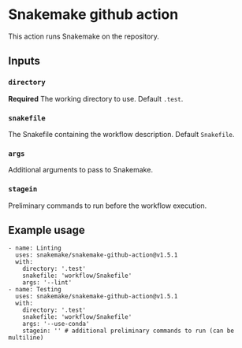 # Snakemake github action

This action runs Snakemake on the repository.

## Inputs

### `directory`

**Required** The working directory to use. Default `.test`.

### `snakefile`

The Snakefile containing the workflow description. Default `Snakefile`.

### `args`

Additional arguments to pass to Snakemake.

### `stagein`

Preliminary commands to run before the workflow execution.

## Example usage

```
- name: Linting
  uses: snakemake/snakemake-github-action@v1.5.1
  with:
    directory: '.test'
    snakefile: 'workflow/Snakefile'
    args: '--lint'
- name: Testing
  uses: snakemake/snakemake-github-action@v1.5.1
  with:
    directory: '.test'
    snakefile: 'workflow/Snakefile'
    args: '--use-conda'
    stagein: '' # additional preliminary commands to run (can be multiline)
```
